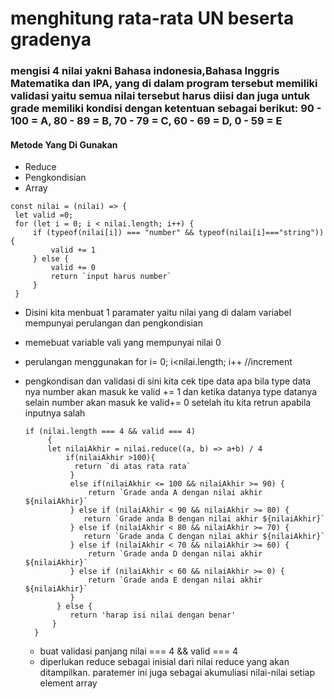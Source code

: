 # menghitung rata-rata UN beserta gradenya

### mengisi 4 nilai yakni Bahasa indonesia,Bahasa Inggris Matematika dan IPA, yang di dalam program tersebut memiliki validasi yaitu semua nilai tersebut harus diisi dan juga untuk grade memiliki kondisi dengan ketentuan sebagai berikut: 90 - 100 = A, 80 - 89 = B, 70 - 79 = C, 60 - 69 = D, 0 - 59 = E

#### Metode Yang Di Gunakan
  * Reduce
  * Pengkondisian
  * Array
   ```
   const nilai = (nilai) => {
    let valid =0;
    for (let i = 0; i < nilai.length; i++) {
        if (typeof(nilai[i]) === "number" && typeof(nilai[i]==="string")) {
            valid += 1
        } else {
            valid += 0
            return `input harus number`
        }
    }
  ```
  * Disini kita menbuat 1 paramater yaitu  nilai yang di dalam variabel mempunyai perulangan dan pengkondisian
  * memebuat variable vali yang mempunyai nilai 0
  * perulangan menggunakan for i= 0; i<nilai.length; i++ //increment
  * pengkondisan dan validasi di sini kita cek tipe data apa bila type data nya number akan masuk ke valid += 1 dan ketika datanya type datanya selain number akan masuk ke valid+= 0 setelah itu kita retrun apabila inputnya salah
  
       ```
       if (nilai.length === 4 && valid === 4)
            {
            let nilaiAkhir = nilai.reduce((a, b) => a+b) / 4
                if(nilaiAkhir >100){
                  return `di atas rata rata`
                 }
                 else if(nilaiAkhir <= 100 && nilaiAkhir >= 90) {
                     return `Grade anda A dengan nilai akhir ${nilaiAkhir}`
                 } else if (nilaiAkhir < 90 && nilaiAkhir >= 80) {
                    return `Grade anda B dengan nilai akhir ${nilaiAkhir}`
                 } else if (nilaiAkhir < 80 && nilaiAkhir >= 70) {
                    return `Grade anda C dengan nilai akhir ${nilaiAkhir}`
                 } else if (nilaiAkhir < 70 && nilaiAkhir >= 60) {
                     return `Grade anda D dengan nilai akhir ${nilaiAkhir}`
                 } else if (nilaiAkhir < 60 && nilaiAkhir >= 0) {
                     return `Grade anda E dengan nilai akhir ${nilaiAkhir}`
                 }
              } else {
                 return 'harap isi nilai dengan benar'
             }   
         }
     ```
     * buat validasi panjang nilai === 4 && valid === 4
     * diperlukan reduce sebagai inisial dari nilai reduce yang akan ditampilkan. paratemer ini juga sebagai akumuliasi nilai-nilai setiap element array